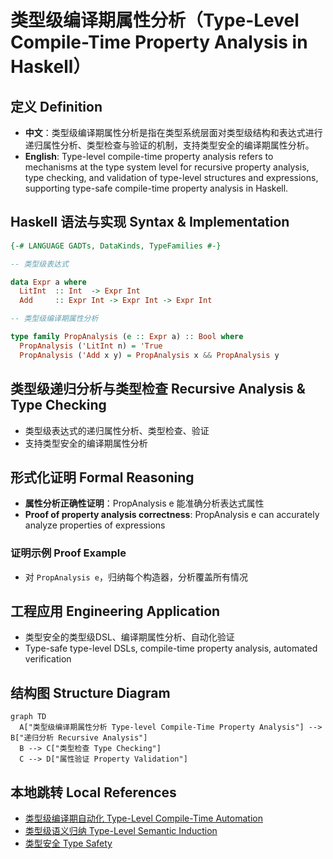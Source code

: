 # 类型级编译期属性分析（Type-Level Compile-Time Property Analysis in Haskell）

## 定义 Definition

- **中文**：类型级编译期属性分析是指在类型系统层面对类型级结构和表达式进行递归属性分析、类型检查与验证的机制，支持类型安全的编译期属性分析。
- **English**: Type-level compile-time property analysis refers to mechanisms at the type system level for recursive property analysis, type checking, and validation of type-level structures and expressions, supporting type-safe compile-time property analysis in Haskell.

## Haskell 语法与实现 Syntax & Implementation

```haskell
{-# LANGUAGE GADTs, DataKinds, TypeFamilies #-}

-- 类型级表达式

data Expr a where
  LitInt  :: Int  -> Expr Int
  Add     :: Expr Int -> Expr Int -> Expr Int

-- 类型级编译期属性分析

type family PropAnalysis (e :: Expr a) :: Bool where
  PropAnalysis ('LitInt n) = 'True
  PropAnalysis ('Add x y) = PropAnalysis x && PropAnalysis y
```

## 类型级递归分析与类型检查 Recursive Analysis & Type Checking

- 类型级表达式的递归属性分析、类型检查、验证
- 支持类型安全的编译期属性分析

## 形式化证明 Formal Reasoning

- **属性分析正确性证明**：PropAnalysis e 能准确分析表达式属性
- **Proof of property analysis correctness**: PropAnalysis e can accurately analyze properties of expressions

### 证明示例 Proof Example

- 对 `PropAnalysis e`，归纳每个构造器，分析覆盖所有情况

## 工程应用 Engineering Application

- 类型安全的类型级DSL、编译期属性分析、自动化验证
- Type-safe type-level DSLs, compile-time property analysis, automated verification

## 结构图 Structure Diagram

```mermaid
graph TD
  A["类型级编译期属性分析 Type-level Compile-Time Property Analysis"] --> B["递归分析 Recursive Analysis"]
  B --> C["类型检查 Type Checking"]
  C --> D["属性验证 Property Validation"]
```

## 本地跳转 Local References

- [类型级编译期自动化 Type-Level Compile-Time Automation](../117-Type-Level-Compile-Time-Automation/01-Type-Level-Compile-Time-Automation-in-Haskell.md)
- [类型级语义归纳 Type-Level Semantic Induction](../118-Type-Level-Semantic-Induction/01-Type-Level-Semantic-Induction-in-Haskell.md)
- [类型安全 Type Safety](../14-Type-Safety/01-Type-Safety-in-Haskell.md)
